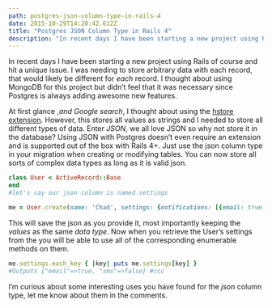 ```yaml
---
path: postgres-json-column-type-in-rails-4
date: 2015-10-29T14:20:42.612Z
title: "Postgres JSON Column Type in Rails 4"
description: "In recent days I have been starting a new project using Rails of course and hit a unique issue. I was needing to store arbitrary data with each record, that would likely be different for each…"
---
```


In recent days I have been starting a new project using Rails of course and hit a unique issue. I was needing to store arbitrary data with each record, that would likely be different for _each_ record. I thought about using MongoDB for this project but didn’t feel that it was necessary since Postgres is always adding awesome new features.

At first glance ,_and Google search_, I thought about using the [hstore extension](http://edgeguides.rubyonrails.org/active_record_postgresql.html#hstore). However, this stores all values as strings and I needed to store all different types of data. Enter _JSON_, we all love JSON so why not store it in the database? Using JSON with Postgres doesn’t even require an extension and is supported out of the box with Rails 4+. Just use the json column type in your migration when creating or modifying tables. You can now store all sorts of complex data types as long as it is valid json.

```ruby
class User < ActiveRecord::Base
end
#let's say our json column is named settings
```

```ruby
me = User.create(name: 'Chad', settings: {notifications: [{email: true, sms:false}], profile_color: '#ccc'})
```

This will save the json as you provide it, most importantly keeping the _values_ as the same _data type_. Now when you retrieve the User’s settings from the you will be able to use all of the corresponding enumerable methods on them.

```ruby
me.settings.each_key { |key| puts me.settings[key] }
#Outputs {"email"=>true, "sms"=>false} #ccc
```

I’m curious about some interesting uses you have found for the _json_ column type, let me know about them in the comments.
